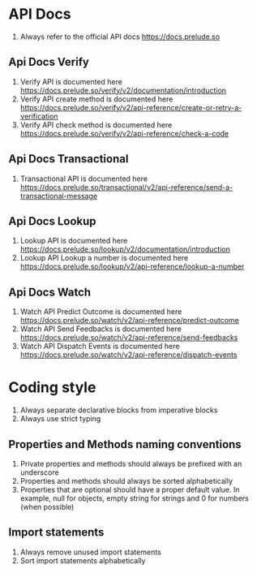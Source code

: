 # API Docs
1. Always refer to the official API docs https://docs.prelude.so

## Api Docs Verify
1. Verify API is documented here https://docs.prelude.so/verify/v2/documentation/introduction
2. Verify API create method is documented here https://docs.prelude.so/verify/v2/api-reference/create-or-retry-a-verification
3. Verify API check method is documented here https://docs.prelude.so/verify/v2/api-reference/check-a-code

## Api Docs Transactional
1. Transactional API is documented here https://docs.prelude.so/transactional/v2/api-reference/send-a-transactional-message

## Api Docs Lookup
1. Lookup API is documented here https://docs.prelude.so/lookup/v2/documentation/introduction
2. Lookup API Lookup a number is documented here https://docs.prelude.so/lookup/v2/api-reference/lookup-a-number

## Api Docs Watch
1. Watch API Predict Outcome is documented here https://docs.prelude.so/watch/v2/api-reference/predict-outcome
2. Watch API Send Feedbacks is documented here https://docs.prelude.so/watch/v2/api-reference/send-feedbacks
3. Watch API Dispatch Events is documented here https://docs.prelude.so/watch/v2/api-reference/dispatch-events

# Coding style
1. Always separate declarative blocks from imperative blocks
2. Always use strict typing

## Properties and Methods naming conventions
1. Private properties and methods should always be prefixed with an underscore
2. Properties and methods should always be sorted alphabetically
3. Properties that are optional should have a proper default value. In example, null for objects, empty string for strings and 0 for numbers (when possible)

## Import statements
1. Always remove unused import statements
2. Sort import statements alphabetically